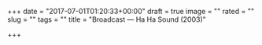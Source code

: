 +++
date = "2017-07-01T01:20:33+00:00"
draft = true
image = ""
rated = ""
slug = ""
tags = ""
title = "Broadcast — Ha Ha Sound (2003)"

+++
